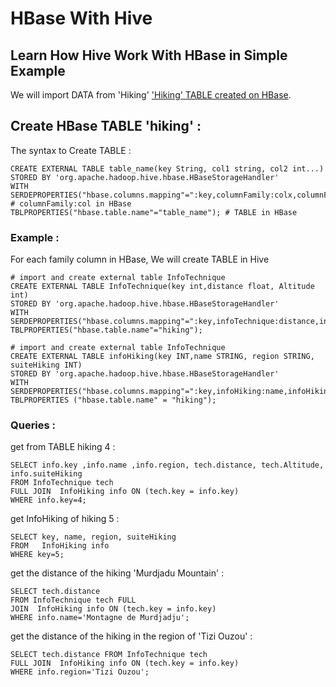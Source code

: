 # HBase With Hive

## Learn How Hive Work With HBase in Simple Example

We will import DATA from 'Hiking' ['Hiking' TABLE created on HBase](https://github.com/SakhriHoussem/HBaseInPractice).

## Create HBase TABLE 'hiking'  :

The syntax to Create TABLE :
```hive 
CREATE EXTERNAL TABLE table_name(key String, col1 string, col2 int...)
STORED BY 'org.apache.hadoop.hive.hbase.HBaseStorageHandler'
WITH SERDEPROPERTIES("hbase.columns.mapping"=":key,columnFamily:colx,columnFamily:coly...") # columnFamily:col in HBase
TBLPROPERTIES("hbase.table.name"="table_name"); # TABLE in HBase
```
### Example : 
For each family column in HBase, We will create TABLE in Hive

```hive 
# import and create external table InfoTechnique
CREATE EXTERNAL TABLE InfoTechnique(key int,distance float, Altitude int)
STORED BY 'org.apache.hadoop.hive.hbase.HBaseStorageHandler'
WITH SERDEPROPERTIES("hbase.columns.mapping"=":key,infoTechnique:distance,infoTechnique:Altitude")
TBLPROPERTIES("hbase.table.name"="hiking");
```

```hive
# import and create external table InfoTechnique
CREATE EXTERNAL TABLE infoHiking(key INT,name STRING, region STRING, suiteHiking INT)
STORED BY 'org.apache.hadoop.hive.hbase.HBaseStorageHandler'
WITH SERDEPROPERTIES("hbase.columns.mapping"=":key,infoHiking:name,infoHiking:region,infoHiking:suiteHiking")
TBLPROPERTIES ("hbase.table.name" = "hiking");
```
### Queries : 

get from TABLE hiking 4 :
```hive
SELECT info.key ,info.name ,info.region, tech.distance, tech.Altitude, info.suiteHiking
FROM InfoTechnique tech
FULL JOIN  InfoHiking info ON (tech.key = info.key)
WHERE info.key=4;
``` 

get InfoHiking of hiking 5 : 
```hive
SELECT key, name, region, suiteHiking
FROM   InfoHiking info
WHERE key=5;
```

get the distance of the hiking 'Murdjadu Mountain' :
```hive
SELECT tech.distance
FROM InfoTechnique tech FULL 
JOIN  InfoHiking info ON (tech.key = info.key)
WHERE info.name='Montagne de Murdjadju';
```

get the distance of the hiking in the region of 'Tizi Ouzou' :
```hive
SELECT tech.distance FROM InfoTechnique tech
FULL JOIN  InfoHiking info ON (tech.key = info.key)
WHERE info.region='Tizi Ouzou';
```
